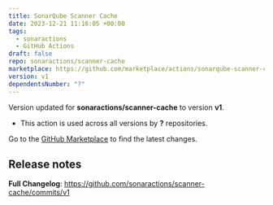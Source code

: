 ```yaml
---
title: SonarQube Scanner Cache
date: 2023-12-21 11:16:05 +00:00
tags:
  - sonaractions
  - GitHub Actions
draft: false
repo: sonaractions/scanner-cache
marketplace: https://github.com/marketplace/actions/sonarqube-scanner-cache
version: v1
dependentsNumber: "?"
---
```



Version updated for **sonaractions/scanner-cache** to version **v1**.
- This action is used across all versions by **?** repositories.

Go to the [GitHub Marketplace](https://github.com/marketplace/actions/sonarqube-scanner-cache) to find the latest changes.

## Release notes

**Full Changelog**: https://github.com/sonaractions/scanner-cache/commits/v1
